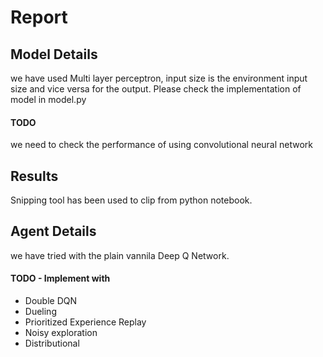 # Report

## Model Details
we have used Multi layer perceptron, input size is the environment input size and vice versa for the output. Please check the implementation of model in model.py
####    TODO
we need to check the performance of using convolutional neural network

## Results
Snipping tool has been used to clip from python notebook.



## Agent Details
we have tried with the plain vannila Deep Q Network.
####    TODO - Implement with
*    Double DQN
*    Dueling 
*    Prioritized Experience Replay
*    Noisy exploration
*    Distributional
